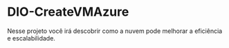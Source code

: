 # DIO-CreateVMAzure
Nesse projeto você irá descobrir como a nuvem pode melhorar a eficiência e escalabilidade.
